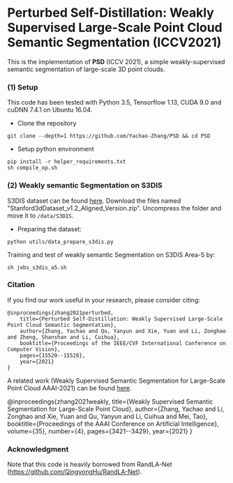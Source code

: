 # Perturbed Self-Distillation: Weakly Supervised Large-Scale Point Cloud Semantic Segmentation (ICCV2021)
This is the implementation of **PSD** (ICCV 2021), a simple weakly-supervised semantic segmentation of large-scale 3D point clouds. 
 
### (1) Setup
This code has been tested with Python 3.5, Tensorflow 1.13, CUDA 9.0 and cuDNN 7.4.1 on Ubuntu 16.04.

 - Clone the repository 
```
git clone --depth=1 https://github.com/Yachao-Zhang/PSD && cd PSD
```
- Setup python environment
```
pip install -r helper_requirements.txt
sh compile_op.sh
```

### (2) Weakly semantic Segmentation on S3DIS
S3DIS dataset can be found 
<a href="https://docs.google.com/forms/d/e/1FAIpQLScDimvNMCGhy_rmBA2gHfDu3naktRm6A8BPwAWWDv-Uhm6Shw/viewform?c=0&w=1">here</a>. 
Download the files named "Stanford3dDataset_v1.2_Aligned_Version.zip". Uncompress the folder and move it to 
`/data/S3DIS`.

- Preparing the dataset:
```
python utils/data_prepare_s3dis.py
```

Training and test of weakly semantic Segmentation on S3DIS Area-5 by:

```
sh jobs_s3dis_a5.sh 
```

### Citation
If you find our work useful in your research, please consider citing:

    @inproceedings{zhang2021perturbed,
        title={Perturbed Self-Distillation: Weakly Supervised Large-Scale Point Cloud Semantic Segmentation},
        author={Zhang, Yachao and Qu, Yanyun and Xie, Yuan and Li, Zonghao and Zheng, Shanshan and Li, Cuihua},
        booktitle={Proceedings of the IEEE/CVF International Conference on Computer Vision},
        pages={15520--15528},
        year={2021}
    }
    
A related work (Weakly Supervised Semantic Segmentation for Large-Scale Point Cloud AAAI-2021) can be found <a href="https://ojs.aaai.org/index.php/AAAI/article/view/16455">here</a>.

   @inproceedings{zhang2021weakly,
        title={Weakly Supervised Semantic Segmentation for Large-Scale Point Cloud},
        author={Zhang, Yachao and Li, Zonghao and Xie, Yuan and Qu, Yanyun and Li, Cuihua and Mei, Tao},
        booktitle={Proceedings of the AAAI Conference on Artificial Intelligence},
        volume={35},
        number={4},
        pages={3421--3429},
        year={2021}
    }
    
### Acknowledgment
Note that this code is heavily borrowed from RandLA-Net (https://github.com/QingyongHu/RandLA-Net).
